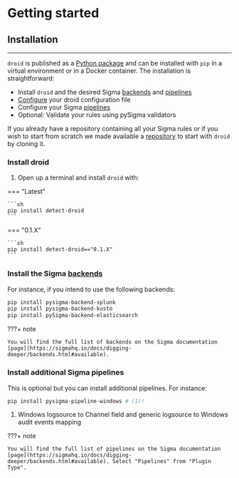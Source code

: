 # Getting started

## Installation
---

`droid` is published as a [Python package] and can be installed with `pip` in a virtual environment or in a Docker container. The installation is straightforward:

- Install `droid` and the desired Sigma [backends] and [pipelines]
- [Configure](./configuration.md) your droid configuration file
- Configure your Sigma [pipelines](./configuration.md#configure-your-plaform-pipelines)
- Optional: Validate your rules using pySigma validators

If you already have a repository containing all your Sigma rules or if you wish to start from scratch we made available a [repository](https://github.com/certeu/droid-init) to start with `droid` by cloning it.

### Install droid

1. Open up a terminal and install `droid` with:

=== "Latest"

    ```sh
    pip install detect-droid
    ```

=== "0.1.X"

    ```sh
    pip install detect-droid=="0.1.X"
    ```

[Python package]: https://pypi.org/project/detect-droid/

### Install the Sigma [backends]

[backends]: https://sigmahq.io/docs/digging-deeper/backends.html
[pipelines]: https://sigmahq.io/docs/digging-deeper/pipelines.html
[product]: https://sigmahq.io/docs/basics/rules.html#logsources
[category]: https://sigmahq.io/docs/basics/rules.html#logsources
[output formats]: https://sigmahq.io/docs/digging-deeper/backends.html#output-formats

For instance, if you intend to use the following backends:

```bash
pip install pysigma-backend-splunk
pip install pysigma-backend-kusto
pip install pySigma-backend-elasticsearch
```

???+ note

    You will find the full list of backends on the Sigma documentation [page](https://sigmahq.io/docs/digging-deeper/backends.html#available).

### Install additional Sigma pipelines

This is optional but you can install additional pipelines. For instance:

```bash
pip install pysigma-pipeline-windows # (1)!
```

1. Windows logsource to Channel field and generic logsource to Windows audit events mapping

???+ note

    You will find the full list of pipelines on the Sigma documentation [page](https://sigmahq.io/docs/digging-deeper/backends.html#available). Select "Pipelines" from "Plugin Type".

